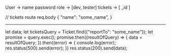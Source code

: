 User -> 
    name
    password
    role -> [dev, tester]
    tickets -> [ _id ]

// tickets route
  req.body 
  {
      "name": "some_name",
  }

  ------------------------------
  let data;
  let ticketsQuery = Ticket.find({"reportTo": "some_name"});
  let promise = query.exec();
  promise.then((resultOfQuery) => {
      data = resultOfQuery;
  }).then((error) => {
      console.log(error);
      res.status(500).send(error);
  })
  res.status(200).send(data);
  
  